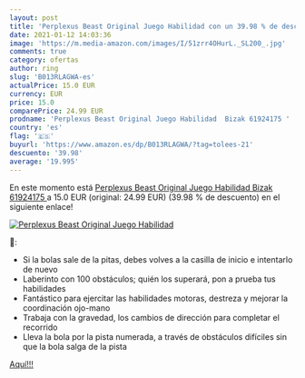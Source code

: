 ```yaml
---
layout: post
title: 'Perplexus Beast Original Juego Habilidad con un 39.98 % de descuento'
date: 2021-01-12 14:03:36
image: 'https://m.media-amazon.com/images/I/51zrr4OHurL._SL200_.jpg'
comments: true
category: ofertas
author: ring
slug: 'B013RLAGWA-es'
actualPrice: 15.0 EUR
currency: EUR
price: 15.0
comparePrice: 24.99 EUR
prodname: 'Perplexus Beast Original Juego Habilidad  Bizak 61924175 '
country: 'es'
flag: '🇪🇸'
buyurl: 'https://www.amazon.es/dp/B013RLAGWA/?tag=tolees-21'
descuento: '39.98'
average: '19.995'
---
```


En este momento está [Perplexus Beast Original Juego Habilidad  Bizak 61924175 ](https://www.amazon.es/dp/B013RLAGWA/?tag=tolees-21) a 15.0 EUR (original: 24.99 EUR) (39.98 %  de descuento) en el siguiente enlace!

[![Perplexus Beast Original Juego Habilidad](https://m.media-amazon.com/images/I/51zrr4OHurL._SL200_.jpg)](https://www.amazon.es/dp/B013RLAGWA/?tag=tolees-21)

🔎:

- Si la bolas sale de la pitas, debes volves a la casilla de inicio e intentarlo de nuevo
- Laberinto con 100 obstáculos; quién los superará, pon a prueba tus habilidades
- Fantástico para ejercitar las habilidades motoras, destreza y mejorar la coordinación ojo-mano
- Trabaja con la gravedad, los cambios de dirección para completar el recorrido
- Lleva la bola por la pista numerada, a través de obstáculos difíciles sin que la bola salga de la pista

[Aquí!!!](https://www.amazon.es/dp/B013RLAGWA/?tag=tolees-21)
